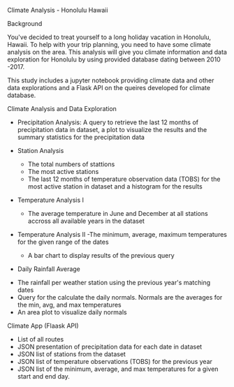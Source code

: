 Climate Analysis - Honolulu Hawaii

Background

You've decided to treat yourself to a long holiday vacation in Honolulu, Hawaii. To help with your trip planning, you need to have some climate analysis on the area. This analysis will give you climate information and data exploration for Honolulu by using provided database dating between 2010 -2017. 

This study includes a jupyter notebook providing  climate data and other data explorations and a Flask API on the queires developed for climate database.

Climate Analysis and Data Exploration

* Precipitation Analysis: A query to retrieve the last 12 months of precipitation data in dataset, a plot to visualize the results and 
  the summary statistics for the precipitation data
  
* Station Analysis
  - The total numbers of stattions
  - The most active stations
  - The last 12 months of temperature observation data (TOBS) for the most active station in dataset and a histogram for the results
  
* Temperature Analysis I
  - The average temperature in June and December at all stations accross all available years in the dataset

* Temperature Analysis II
  -The minimum, average, maximum temperatures for the given range of the dates 
  - A bar chart to display results of the previous query
  
 * Daily Rainfall Average
  - The rainfall per weather station using the previous year's matching dates
  - Query for the calculate the daily normals. Normals are the averages for the min, avg, and max temperatures
  - An area plot to visualize daily normals
  
 Climate App (Flaask API)
 - List of all routes
 - JSON presentation of precipitation data for each date in dataset
 - JSON list of stations from the dataset
 - JSON list of temperature observations (TOBS) for the previous year 
 - JSON list of the minimum, average, and max temperatures for a given start and end day. 
 

